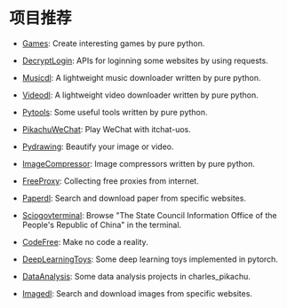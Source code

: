 # 项目推荐

- [Games](https://github.com/CharlesPikachu/Games): Create interesting games by pure python.

- [DecryptLogin](https://github.com/CharlesPikachu/DecryptLogin): APIs for loginning some websites by using requests.

- [Musicdl](https://github.com/CharlesPikachu/musicdl): A lightweight music downloader written by pure python.

- [Videodl](https://github.com/CharlesPikachu/videodl): A lightweight video downloader written by pure python.

- [Pytools](https://github.com/CharlesPikachu/pytools): Some useful tools written by pure python.

- [PikachuWeChat](https://github.com/CharlesPikachu/pikachuwechat): Play WeChat with itchat-uos.

- [Pydrawing](https://github.com/CharlesPikachu/pydrawing): Beautify your image or video.

- [ImageCompressor](https://github.com/CharlesPikachu/imagecompressor): Image compressors written by pure python.

- [FreeProxy](https://github.com/CharlesPikachu/freeproxy): Collecting free proxies from internet.

- [Paperdl](https://github.com/CharlesPikachu/paperdl): Search and download paper from specific websites.

- [Sciogovterminal](https://github.com/CharlesPikachu/sciogovterminal): Browse "The State Council Information Office of the People's Republic of China" in the terminal.

- [CodeFree](https://github.com/CharlesPikachu/codefree): Make no code a reality.

- [DeepLearningToys](https://github.com/CharlesPikachu/deeplearningtoys): Some deep learning toys implemented in pytorch.

- [DataAnalysis](https://github.com/CharlesPikachu/dataanalysis): Some data analysis projects in charles_pikachu.

- [Imagedl](https://github.com/CharlesPikachu/imagedl): Search and download images from specific websites.
